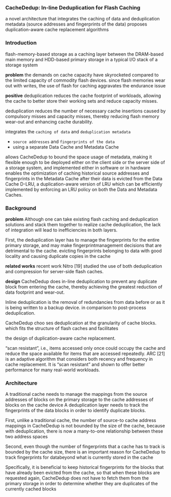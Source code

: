 ### CacheDedup: In-line Deduplication for Flash Caching
a novel architecture that integrates the caching of data and deduplication metadata
(source addresses and fingerprints of the data)
proposes duplication-aware cache replacement algorithms


### Introduction
flash-memory-based storage as a caching layer between the DRAM-based main memory and HDD-based primary storage in a typical I/O stack of a storage system

**problem**
the demands on cache capacity have skyrocketed compared to the limited capacity of commodity flash devices.
since flash memories wear out with writes, the use of flash for caching aggravates the endurance issue


**positive**
deduplication reduces the cache footprint of workloads, allowing the cache to better store their working sets and reduce capacity misses.

deduplication reduces the number of necessary cache insertions caused by compulsory misses and capacity misses, thereby reducing flash memory wear-out and enhancing cache durability.


integrates the `caching of data` and `deduplication metadata`
- `source addresses` and `fingerprints of the data`
- using a separate Data Cache and Metadata Cache


allows CacheDedup to bound the space usage of metadata, making it flexible enough to be deployed either on the client side or the server side of a storage system, and implemented either in software or in hardware
enables the optimization of caching historical source addresses and fingerprints in the Metadata Cache after their data is evicted from the Data Cache
D-LRU, a duplication-aware version of LRU which can be efficiently implemented by enforcing an LRU policy on both the Data and Metadata Caches.



### Background
**problem**
Although one can take existing flash caching and deduplication solutions and stack them together to realize cache deduplication, the lack of integration will lead to inefficiencies in both layers.

First, the deduplication layer has to manage the fingerprints for the entire primary storage, and may make fingerprintmanagement
decisions that are detrimental to the cache. evicting fingerprints belonging to data with good locality and causing duplicate copies in the cache

**related works**
recent work Nitro [19] studied the use of both deduplication and compression for server-side flash caches.


**design**
CacheDedup does in-line deduplication to prevent any duplicate block from entering the cache, thereby achieving the greatest reduction of data footprint and wear-out.

Inline deduplication is the removal of redundancies from data before or as it is being written to a backup device.
in comparison to post-process deduplication.

CacheDedup choo ses deduplication at the granularity of cache blocks. which fits the structure of flash caches and facilitates

the design of duplication-aware cache replacement.


“scan resistant”, i.e., items accessed only once could occupy the cache and reduce the space available for items that are accessed repeatedly.
ARC [21] is an adaptive algorithm that considers both recency and frequency in cache replacement.
It is “scan resistant” and shown to offer better performance for many real-world workloads.




### Architecture
A traditional cache needs to manage the mappings from the source addresses of blocks on the primary storage to the cache addresses of blocks on the cache device
A deduplication layer needs to track the fingerprints of the data blocks in order to identify duplicate blocks.

First, unlike a traditional cache, the number of source-to cache address mappings in CacheDedup is not bounded by
the size of the cache, because with deduplication, there is now a many-to-one relationship between these two address
spaces


Second, even though the number of fingerprints that a cache has to track is bounded by the cache size, there is an important
reason for CacheDedup to track fingerprints for databeyond what is currently stored in the cache

Specifically, it is beneficial to keep historical fingerprints for the blocks that have already been evicted from the cache, so that when these blocks are requested again, CacheDedup does not have to fetch them from the primary storage in order to determine whether they are duplicates of the currently cached blocks
